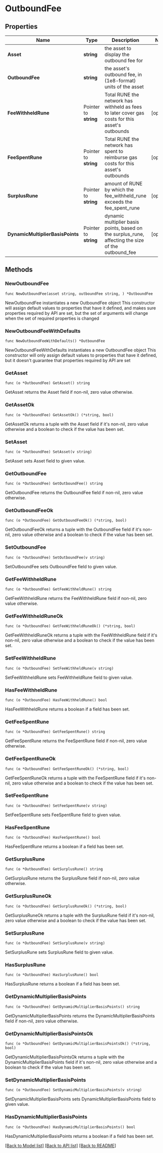 # OutboundFee

## Properties

Name | Type | Description | Notes
------------ | ------------- | ------------- | -------------
**Asset** | **string** | the asset to display the outbound fee for | 
**OutboundFee** | **string** | the asset&#39;s outbound fee, in (1e8-format) units of the asset | 
**FeeWithheldRune** | Pointer to **string** | Total RUNE the network has withheld as fees to later cover gas costs for this asset&#39;s outbounds | [optional] 
**FeeSpentRune** | Pointer to **string** | Total RUNE the network has spent to reimburse gas costs for this asset&#39;s outbounds | [optional] 
**SurplusRune** | Pointer to **string** | amount of RUNE by which the fee_withheld_rune exceeds the fee_spent_rune | [optional] 
**DynamicMultiplierBasisPoints** | Pointer to **string** | dynamic multiplier basis points, based on the surplus_rune, affecting the size of the outbound_fee | [optional] 

## Methods

### NewOutboundFee

`func NewOutboundFee(asset string, outboundFee string, ) *OutboundFee`

NewOutboundFee instantiates a new OutboundFee object
This constructor will assign default values to properties that have it defined,
and makes sure properties required by API are set, but the set of arguments
will change when the set of required properties is changed

### NewOutboundFeeWithDefaults

`func NewOutboundFeeWithDefaults() *OutboundFee`

NewOutboundFeeWithDefaults instantiates a new OutboundFee object
This constructor will only assign default values to properties that have it defined,
but it doesn't guarantee that properties required by API are set

### GetAsset

`func (o *OutboundFee) GetAsset() string`

GetAsset returns the Asset field if non-nil, zero value otherwise.

### GetAssetOk

`func (o *OutboundFee) GetAssetOk() (*string, bool)`

GetAssetOk returns a tuple with the Asset field if it's non-nil, zero value otherwise
and a boolean to check if the value has been set.

### SetAsset

`func (o *OutboundFee) SetAsset(v string)`

SetAsset sets Asset field to given value.


### GetOutboundFee

`func (o *OutboundFee) GetOutboundFee() string`

GetOutboundFee returns the OutboundFee field if non-nil, zero value otherwise.

### GetOutboundFeeOk

`func (o *OutboundFee) GetOutboundFeeOk() (*string, bool)`

GetOutboundFeeOk returns a tuple with the OutboundFee field if it's non-nil, zero value otherwise
and a boolean to check if the value has been set.

### SetOutboundFee

`func (o *OutboundFee) SetOutboundFee(v string)`

SetOutboundFee sets OutboundFee field to given value.


### GetFeeWithheldRune

`func (o *OutboundFee) GetFeeWithheldRune() string`

GetFeeWithheldRune returns the FeeWithheldRune field if non-nil, zero value otherwise.

### GetFeeWithheldRuneOk

`func (o *OutboundFee) GetFeeWithheldRuneOk() (*string, bool)`

GetFeeWithheldRuneOk returns a tuple with the FeeWithheldRune field if it's non-nil, zero value otherwise
and a boolean to check if the value has been set.

### SetFeeWithheldRune

`func (o *OutboundFee) SetFeeWithheldRune(v string)`

SetFeeWithheldRune sets FeeWithheldRune field to given value.

### HasFeeWithheldRune

`func (o *OutboundFee) HasFeeWithheldRune() bool`

HasFeeWithheldRune returns a boolean if a field has been set.

### GetFeeSpentRune

`func (o *OutboundFee) GetFeeSpentRune() string`

GetFeeSpentRune returns the FeeSpentRune field if non-nil, zero value otherwise.

### GetFeeSpentRuneOk

`func (o *OutboundFee) GetFeeSpentRuneOk() (*string, bool)`

GetFeeSpentRuneOk returns a tuple with the FeeSpentRune field if it's non-nil, zero value otherwise
and a boolean to check if the value has been set.

### SetFeeSpentRune

`func (o *OutboundFee) SetFeeSpentRune(v string)`

SetFeeSpentRune sets FeeSpentRune field to given value.

### HasFeeSpentRune

`func (o *OutboundFee) HasFeeSpentRune() bool`

HasFeeSpentRune returns a boolean if a field has been set.

### GetSurplusRune

`func (o *OutboundFee) GetSurplusRune() string`

GetSurplusRune returns the SurplusRune field if non-nil, zero value otherwise.

### GetSurplusRuneOk

`func (o *OutboundFee) GetSurplusRuneOk() (*string, bool)`

GetSurplusRuneOk returns a tuple with the SurplusRune field if it's non-nil, zero value otherwise
and a boolean to check if the value has been set.

### SetSurplusRune

`func (o *OutboundFee) SetSurplusRune(v string)`

SetSurplusRune sets SurplusRune field to given value.

### HasSurplusRune

`func (o *OutboundFee) HasSurplusRune() bool`

HasSurplusRune returns a boolean if a field has been set.

### GetDynamicMultiplierBasisPoints

`func (o *OutboundFee) GetDynamicMultiplierBasisPoints() string`

GetDynamicMultiplierBasisPoints returns the DynamicMultiplierBasisPoints field if non-nil, zero value otherwise.

### GetDynamicMultiplierBasisPointsOk

`func (o *OutboundFee) GetDynamicMultiplierBasisPointsOk() (*string, bool)`

GetDynamicMultiplierBasisPointsOk returns a tuple with the DynamicMultiplierBasisPoints field if it's non-nil, zero value otherwise
and a boolean to check if the value has been set.

### SetDynamicMultiplierBasisPoints

`func (o *OutboundFee) SetDynamicMultiplierBasisPoints(v string)`

SetDynamicMultiplierBasisPoints sets DynamicMultiplierBasisPoints field to given value.

### HasDynamicMultiplierBasisPoints

`func (o *OutboundFee) HasDynamicMultiplierBasisPoints() bool`

HasDynamicMultiplierBasisPoints returns a boolean if a field has been set.


[[Back to Model list]](../README.md#documentation-for-models) [[Back to API list]](../README.md#documentation-for-api-endpoints) [[Back to README]](../README.md)


